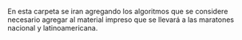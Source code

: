En esta carpeta se iran agregando los algoritmos que se considere necesario agregar al material impreso que se llevará a las maratones nacional y latinoamericana. 